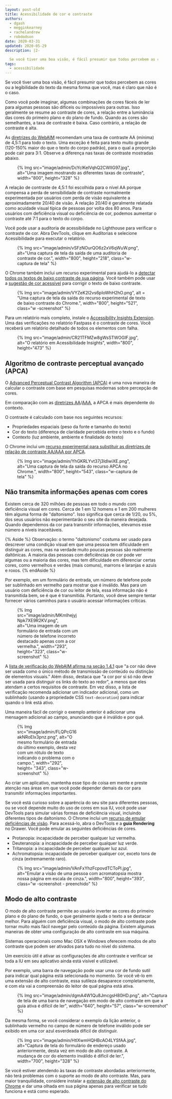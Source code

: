 ```yaml
---
layout: post-old
title: Acessibilidade de cor e contraste
authors:
  - dgash
  - megginkearney
  - rachelandrew
  - robdodson
date: 2020-03-31
updated: 2020-05-29
description: |2-

  Se você tiver uma boa visão, é fácil presumir que todos percebem as cores ou a legibilidade do texto da mesma forma que você, mas é claro que não é o caso.
tags:
  - acessibilidade
---
```


Se você tiver uma boa visão, é fácil presumir que todos percebem as cores ou a legibilidade do texto da mesma forma que você, mas é claro que não é o caso.

Como você pode imaginar, algumas combinações de cores fáceis de ler para algumas pessoas são difíceis ou impossíveis para outras. Isso geralmente se resume ao contraste de cores, a relação entre a luminância das cores do primeiro plano e do plano de fundo. Quando as cores são semelhantes, a taxa de contraste é baixa. Caso contrário, a relação de contraste é alta.

As [diretrizes do WebAIM](https://webaim.org/standards/wcag/) recomendam uma taxa de contraste AA (mínima) de 4,5:1 para todo o texto. Uma exceção é feita para texto muito grande (120-150% maior do que o texto do corpo padrão), para o qual a proporção pode cair para 3:1. Observe a diferença nas taxas de contraste mostradas abaixo.

<figure class="w-figure">{% Img src="image/admin/DcYclKelVqhQ2CWlIG97.jpg", alt="Uma imagem mostrando as diferentes taxas de contraste", width="800", height="328" %}</figure>

A relação de contraste de 4,5:1 foi escolhida para o nível AA porque compensa a perda de sensibilidade de contraste normalmente experimentada por usuários com perda de visão equivalente a aproximadamente 20/40 de visão. A relação 20/40 é geralmente relatada como acuidade visual típica de pessoas por volta dos 80 anos. Para usuários com deficiência visual ou deficiência de cor, podemos aumentar o contraste até 7:1 para o texto do corpo.

Você pode usar a auditoria de acessibilidade no Lighthouse para verificar o contraste de cor. Abra DevTools, clique em Auditorias e selecione Acessibilidade para executar o relatório.

<figure class="w-figure">{% Img src="image/admin/vSFzNOurQO6z2xV6qWuW.png", alt="Uma captura de tela da saída de uma auditoria de contraste de cor.", width="800", height="218", class="w-captura de tela" %}</figure>

O Chrome também inclui um recurso experimental para ajudá-lo a [detectar todos os textos de baixo contraste de sua página](https://developers.google.com/web/updates/2020/10/devtools#css-overview). Você também pode usar a [sugestão de cor acessível](https://developers.google.com/web/updates/2020/08/devtools#accessible-color) para corrigir o texto de baixo contraste.

<figure class="w-figure">{% Img src="image/admin/VYZeK2l2vs6pIoWhH2hO.png", alt = "Uma captura de tela da saída do recurso experimental de texto de baixo contraste do Chrome.", width="800", height="521", class="w -screenshot" %}</figure>

Para um relatório mais completo, instale o [Accessibility Insights Extension](https://accessibilityinsights.io/). Uma das verificações no relatório Fastpass é o contraste de cores. Você receberá um relatório detalhado de todos os elementos com falha.

<figure class="w-figure w-screenshot">{% Img src="image/admin/CR21TFMZw8gWsSTWOGIF.jpg", alt="O relatório em Acessibilidade Insights", width="800", height="473" %}</figure>

## Algoritmo de contraste perceptual avançado (APCA)

O [Advanced Perceptual Contrast Algorithm (APCA)](https://w3c.github.io/silver/guidelines/methods/Method-font-characteristic-contrast.html) é uma nova maneira de calcular o contraste com base em pesquisas modernas sobre percepção de cores.

Em comparação com as [diretrizes AA](https://www.w3.org/WAI/WCAG21/quickref/#contrast-minimum)/[AAA](https://www.w3.org/WAI/WCAG21/quickref/#contrast-enhanced), a APCA é mais dependente do contexto.

O contraste é calculado com base nos seguintes recursos:

- Propriedades espaciais (peso da fonte e tamanho do texto)
- Cor do texto (diferença de claridade percebida entre o texto e o fundo)
- Contexto (luz ambiente, ambiente e finalidade do texto)

O Chrome inclui um [recurso experimental para substituir as diretrizes de relação de contraste AA/AAA por APCA](https://developers.google.com/web/updates/2021/01/devtools#apca).

<figure class="w-figure">{% Img src="image/admin/YhGKRLYvt37j3ldlwiXE.png", alt="Uma captura de tela da saída do recurso APCA no Chrome.", width="800", height="543", class="w-captura de tela" %}</figure>

## Não transmita informações apenas com cores

Existem cerca de 320 milhões de pessoas em todo o mundo com deficiência visual em cores. Cerca de 1 em 12 homens e 1 em 200 mulheres têm alguma forma de "daltonismo". Isso significa que cerca de 1/20, ou 5%, dos seus usuários não experimentarão o seu site da maneira desejada. Quando dependemos da cor para transmitir informações, elevamos esse número a níveis inaceitáveis.

{% Aside %} Observação: o termo "daltonismo" costuma ser usado para descrever uma condição visual em que uma pessoa tem dificuldade em distinguir as cores, mas na verdade muito poucas pessoas são realmente daltônicas. A maioria das pessoas com deficiências de cor pode ver algumas ou a maioria das cores, mas tem dificuldade em diferenciar certas cores, como vermelhos e verdes (mais comuns), marrons e laranjas e azuis e roxos. {% endAside %}

Por exemplo, em um formulário de entrada, um número de telefone pode ser sublinhado em vermelho para mostrar que é inválido. Mas para um usuário com deficiência de cor ou leitor de tela, essa informação não é transmitida bem, se é que é transmitida. Portanto, você deve sempre tentar fornecer vários caminhos para o usuário acessar informações críticas.

<figure class="w-figure" style="width: 200px">{% Img src="image/admin/MKmlhejyjNpk7XE9R2KV.png", alt="Uma imagem de um formulário de entrada com um número de telefone incorreto destacado apenas com a cor vermelha.", width="293", height="323", class="w-screenshot" %}</figure>

A [lista de verificação do WebAIM afirma na seção 1.4.1](https://webaim.org/standards/wcag/checklist#sc1.4.1) que "a cor não deve ser usada como o único método de transmissão de conteúdo ou distinção de elementos visuais." Além disso, destaca que "a cor por si só não deve ser usada para distinguir os links do texto ao redor", a menos que eles atendam a certos requisitos de contraste. Em vez disso, a lista de verificação recomenda adicionar um indicador adicional, como um sublinhado (usando a propriedade CSS `text-decoration`) para indicar quando o link está ativo.

Uma maneira fácil de corrigir o exemplo anterior é adicionar uma mensagem adicional ao campo, anunciando que é inválido e por quê.

<figure class="w-figure" style="width: 200px">{% Img src="image/admin/FLQPcG16akNRoElx3pnz.png", alt="O mesmo formulário de entrada do último exemplo, desta vez com um rótulo de texto indicando o problema com o campo.", width="292", height= "343", class="w-screenshot" %}</figure>

Ao criar um aplicativo, mantenha esse tipo de coisa em mente e preste atenção nas áreas em que você pode depender demais da cor para transmitir informações importantes.

Se você está curioso sobre a aparência do seu site para diferentes pessoas, ou se você depende muito do uso de cores em sua IU, você pode usar DevTools para simular várias formas de deficiência visual, incluindo diferentes tipos de daltonismo. O Chrome inclui um [recurso de emular deficiências de visão](https://developers.google.com/web/updates/2020/03/devtools#vision-deficiencies). Para acessá-lo, abra o DevTools e a **guia Rendering** no Drawer. Você pode emular as seguintes deficiências de cores.

- Protanopia: incapacidade de perceber qualquer luz vermelha.
- Deuteranopia: a incapacidade de perceber qualquer luz verde.
- Tritanopia: a incapacidade de perceber qualquer luz azul.
- Achromatopsia: incapacidade de perceber qualquer cor, exceto tons de cinza (extremamente raro).

<figure class="w-figure">{% Img src="image/admin/VAnFxYhzFcpovdTCToPl.jpg", alt="Emular a visão de uma pessoa com acromatopsia mostra nossa página em escala de cinza.", width="800", height="393", class="w -screenshot - preenchido" %}</figure>

## Modo de alto contraste

O modo de alto contraste permite ao usuário inverter as cores do primeiro plano e do plano de fundo, o que geralmente ajuda o texto a se destacar melhor. Para alguém com deficiência visual, o modo de alto contraste pode tornar muito mais fácil navegar pelo conteúdo da página. Existem algumas maneiras de obter uma configuração de alto contraste em sua máquina.

Sistemas operacionais como Mac OSX e Windows oferecem modos de alto contraste que podem ser ativados para tudo no nível do sistema.

Um exercício útil é ativar as configurações de alto contraste e verificar se toda a IU em seu aplicativo ainda está visível e utilizável.

Por exemplo, uma barra de navegação pode usar uma cor de fundo sutil para indicar qual página está selecionada no momento. Se você vê-lo em uma extensão de alto contraste, essa sutileza desaparece completamente, e com ela vai a compreensão do leitor de qual página está ativa.

<figure class="w-figure" style="width: 500px">{% Img src="image/admin/dgmA4W1Qu8JmcgsH80HD.png", alt="Captura de tela de uma barra de navegação em modo de alto contraste em que a guia ativa é difícil de ler", width="640", height="57", class="w-screenshot" %}</figure>

Da mesma forma, se você considerar o exemplo da lição anterior, o sublinhado vermelho no campo de número de telefone inválido pode ser exibido em uma cor azul esverdeada difícil de distinguir.

<figure class="w-figure">{% Img src="image/admin/HtlXwmHQHBcAO4LYSfAA.jpg", alt="Captura de tela do formulário de endereço usado anteriormente, desta vez em modo de alto contraste. A mudança de cor do elemento inválido é difícil de ler.", width="700", height="328" %}</figure>

Se você estiver atendendo às taxas de contraste abordadas anteriormente, não terá problemas com o suporte ao modo de alto contraste. Mas, para maior tranquilidade, considere instalar a [extensão de alto contraste do Chrome](https://chrome.google.com/webstore/detail/high-contrast/djcfdncoelnlbldjfhinnjlhdjlikmph) e dar uma olhada em sua página apenas para verificar se tudo funciona e está como esperado.
